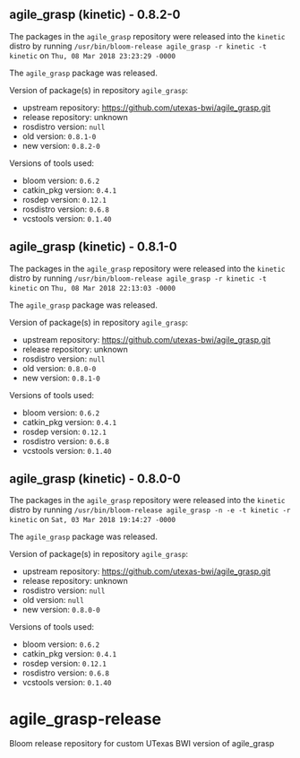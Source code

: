 ## agile_grasp (kinetic) - 0.8.2-0

The packages in the `agile_grasp` repository were released into the `kinetic` distro by running `/usr/bin/bloom-release agile_grasp -r kinetic -t kinetic` on `Thu, 08 Mar 2018 23:23:29 -0000`

The `agile_grasp` package was released.

Version of package(s) in repository `agile_grasp`:

- upstream repository: https://github.com/utexas-bwi/agile_grasp.git
- release repository: unknown
- rosdistro version: `null`
- old version: `0.8.1-0`
- new version: `0.8.2-0`

Versions of tools used:

- bloom version: `0.6.2`
- catkin_pkg version: `0.4.1`
- rosdep version: `0.12.1`
- rosdistro version: `0.6.8`
- vcstools version: `0.1.40`


## agile_grasp (kinetic) - 0.8.1-0

The packages in the `agile_grasp` repository were released into the `kinetic` distro by running `/usr/bin/bloom-release agile_grasp -r kinetic -t kinetic` on `Thu, 08 Mar 2018 22:13:03 -0000`

The `agile_grasp` package was released.

Version of package(s) in repository `agile_grasp`:

- upstream repository: https://github.com/utexas-bwi/agile_grasp.git
- release repository: unknown
- rosdistro version: `null`
- old version: `0.8.0-0`
- new version: `0.8.1-0`

Versions of tools used:

- bloom version: `0.6.2`
- catkin_pkg version: `0.4.1`
- rosdep version: `0.12.1`
- rosdistro version: `0.6.8`
- vcstools version: `0.1.40`


## agile_grasp (kinetic) - 0.8.0-0

The packages in the `agile_grasp` repository were released into the `kinetic` distro by running `/usr/bin/bloom-release agile_grasp -n -e -t kinetic -r kinetic` on `Sat, 03 Mar 2018 19:14:27 -0000`

The `agile_grasp` package was released.

Version of package(s) in repository `agile_grasp`:

- upstream repository: https://github.com/utexas-bwi/agile_grasp.git
- release repository: unknown
- rosdistro version: `null`
- old version: `null`
- new version: `0.8.0-0`

Versions of tools used:

- bloom version: `0.6.2`
- catkin_pkg version: `0.4.1`
- rosdep version: `0.12.1`
- rosdistro version: `0.6.8`
- vcstools version: `0.1.40`


# agile_grasp-release
Bloom release repository for custom UTexas BWI version of agile_grasp
